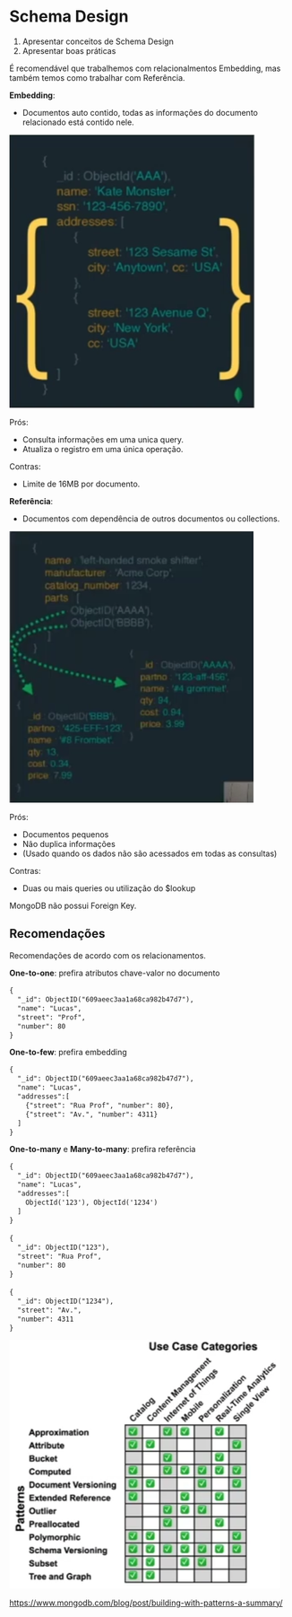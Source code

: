 # Schema Design

1. Apresentar conceitos de Schema Design
2. Apresentar boas práticas
   
É recomendável que trabalhemos com relacionalmentos Embedding, mas também temos como trabalhar com Referência.

**Embedding**:
- Documentos auto contido, todas as informações do documento relacionado está contido nele.
  
![embedding](img/chrome-22_22-07-28_14h44m.png)

Prós:
- Consulta informações em uma unica query.
- Atualiza o registro em uma única operação.

Contras:
- Limite de 16MB por documento.

**Referência**:
- Documentos com dependência de outros documentos ou collections.

![referencia](img/chrome-23_22-07-28_14h45m.png)

Prós:
- Documentos pequenos
- Não duplica informações
- (Usado quando os dados não são acessados em todas as consultas)

Contras: 
- Duas ou mais queries ou utilização do $lookup

MongoDB não possui Foreign Key.

## Recomendações

Recomendações de acordo com os relacionamentos.

**One-to-one**: prefira atributos chave-valor no documento

    {
      "_id": ObjectID("609aeec3aa1a68ca982b47d7"),
      "name": "Lucas",
      "street": "Prof",
      "number": 80
    }

**One-to-few**: prefira embedding

    {
      "_id": ObjectID("609aeec3aa1a68ca982b47d7"),
      "name": "Lucas",
      "addresses":[
        {"street": "Rua Prof", "number": 80},
        {"street": "Av.", "number": 4311}
      ]
    }

**One-to-many** e **Many-to-many**: prefira referência

    {
      "_id": ObjectID("609aeec3aa1a68ca982b47d7"),
      "name": "Lucas",
      "addresses":[
        ObjectId('123'), ObjectId('1234')
      ]
    }

    {
      "_id": ObjectID("123"),
      "street": "Rua Prof",
      "number": 80
    }

    {
      "_id": ObjectID("1234"),
      "street": "Av.",
      "number": 4311
    }

![use-cases](img/chrome-24_22-07-28_14h58m.png)

https://www.mongodb.com/blog/post/building-with-patterns-a-summary/